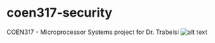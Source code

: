# coen317-security
COEN317 - Microprocessor Systems project for Dr. Trabelsi
![alt text](https://ih0.redbubble.net/image.688342252.3933/flat,800x800,075,f.u2.jpg)
